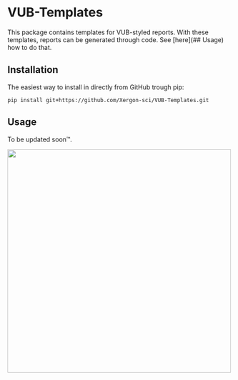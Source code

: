 # VUB-Templates
This package contains templates for VUB-styled reports. With these templates, reports can be generated through code. See [here](## Usage) how to do that.

## Installation
The easiest way to install in directly from GitHub trough pip:
```
pip install git+https://github.com/Xergon-sci/VUB-Templates.git
```

## Usage
To be updated soon™.

<img src="https://github.com/Xergon-sci/Alchemical-DFT/blob/2c7c9aa24005a819518583fcd064387650d3af22/alchemicalDFT/static/media/vub_rgb.png" width="500">